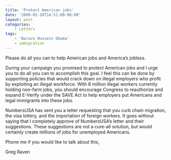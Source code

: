 ```yaml
---
title: 'Protect American jobs'
date: '2009-01-28T14:51:00-08:00'
layout: post
categories:
    - Letters
tags:
    - 'Barack Hussein Obama'
    - immigration
---
```


Please do all you can to help American jobs and America’s jobless.  
  
During your campaign you promised to protect American jobs and I urge you to do all you can to accomplish this goal. I feel this can be done by supporting policies that would crack down on illegal employers who profit by exploiting an illegal workforce. With 6 million illegal workers currently holding non-farm jobs, you should encourage Congress to reauthorize and expand E-Verify under the SAVE Act to help employers put Americans and legal immigrants into these jobs.

NumbersUSA has sent you a letter requesting that you curb chain migration, the visa lottery, and the importation of foreign workers. It goes without saying that I completely approve of NumbersUSA’s letter and their suggestions. These suggestions are not a cure-all solution, but would certainly create millions of jobs for unemployed Americans.

Phone me if you would like to talk about this,

Greg Raven